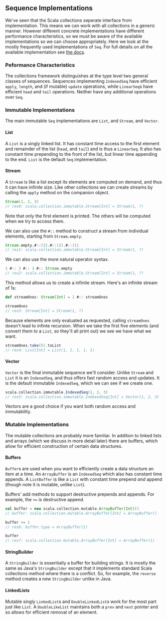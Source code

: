## Sequence Implementations

We've seen that the Scala collections seperate interface from implementation. This means we can work with all collections in a generic manner. However different concrete implementations have different performance characteristics, so we must be aware of the available implementations so we can choose appropriately. Here we look at the mostly frequently used implementations of `Seq`. For full details on all the available implementation see [the docs](http://docs.scala-lang.org/overviews/collections/introduction.html).

### Peformance Characteristics

The collections framework distinguishes at the type level two general classes of sequences. Sequences implementing `IndexedSeq` have efficient `apply`, `length`, and (if mutable) `update` operations, while `LinearSeq`s have efficient `head` and `tail` operations. Neither have any additional operations over `Seq`.

### Immutable Implementations

The main immutable `Seq` implementations are `List`, and `Stream`, and `Vector`.

#### List

A `List` is a singly linked list. It has constant time access to the first element and remainder of the list (`head`, and `tail`) and is thus a `LinearSeq`. It also has constant time prepending to the front of the list, but linear time appending to the end. `List` is the default `Seq` implementation.

#### Stream

A `Stream` is like a list except its elements are computed on demand, and thus it can have infinite size. Like other collections we can create streams by calling the `apply` method on the companion object.

```scala
Stream(1, 2, 3)
// res0: scala.collection.immutable.Stream[Int] = Stream(1, ?)
```

Note that only the first element is printed. The others will be computed when we try to access them.

We can also use the `#::` method to construct a stream from individual elements, starting from `Stream.empty`.

```scala
Stream.empty.#::(3).#::(2).#::(1)
// res1: scala.collection.immutable.Stream[Int] = Stream(1, ?)
```

We can also use the more natural operator syntax.

```scala
1 #:: 2 #:: 3 #:: Stream.empty
// res2: scala.collection.immutable.Stream[Int] = Stream(1, ?)
```

This method allows us to create a infinite stream. Here's an infinite stream of 1s:

```scala
def streamOnes: Stream[Int] = 1 #:: streamOnes
```

```scala
streamOnes
// res3: Stream[Int] = Stream(1, ?)
```

Because elements are only evaluated as requested, calling `streamOnes` doesn't lead to infinte recursion. When we take the first five elements (and convert them to a `List`, so they'll all print out) we see we have what we want.

```scala
streamOnes.take(5).toList
// res4: List[Int] = List(1, 1, 1, 1, 1)
```

#### Vector

`Vector` is the final immutable sequence we'll consider. Unlike `Stream` and `List` it is an `IndexedSeq`, and thus offers fast random access and updates. It is the default immutable `IndexedSeq`, which we can see if we create one.

```scala
scala.collection.immutable.IndexedSeq(1, 2, 3)
// res5: scala.collection.immutable.IndexedSeq[Int] = Vector(1, 2, 3)
```

Vectors are a good choice if you want both random access and immutability.


### Mutable Implementations

The mutable collections are probably more familiar. In addition to linked lists and arrays (which we discuss in more detail later) there are buffers, which allow for efficient construction of certain data structures.

#### Buffers

`Buffer`s are used when you want to efficiently create a data structure an item at a time. An `ArrayBuffer` is an `IndexedSeq` which also has constant time appends. A `ListBuffer` is like a `List` with constant time prepend *and* append (though note it is mutable, unlike `List`).

Buffers' add methods to support destructive prepends and appends. For example, the `+=` is destructive append.

```scala
val buffer = new scala.collection.mutable.ArrayBuffer[Int]()
// buffer: scala.collection.mutable.ArrayBuffer[Int] = ArrayBuffer()

buffer += 1
// res6: buffer.type = ArrayBuffer(1)

buffer
// res7: scala.collection.mutable.ArrayBuffer[Int] = ArrayBuffer(1)
```


#### StringBuilder

A `StringBuilder` is essentially a buffer for building strings. It is mostly the same as Java's `StringBuilder` except that it implements standard Scala collections method where there is a conflict. So, for example, the `reverse` method creates a new `StringBuilder` unlike in Java.

#### LinkedLists

Mutable singly `LinkedList`s and `DoubleLinkedList`s work for the most part just like `List`. A `DoubleLikeList` maintains both a `prev` and `next` pointer and so allows for efficient removal of an element.
